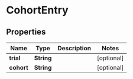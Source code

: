 

# CohortEntry


## Properties

| Name | Type | Description | Notes |
|------------ | ------------- | ------------- | -------------|
|**trial** | **String** |  |  [optional] |
|**cohort** | **String** |  |  [optional] |



